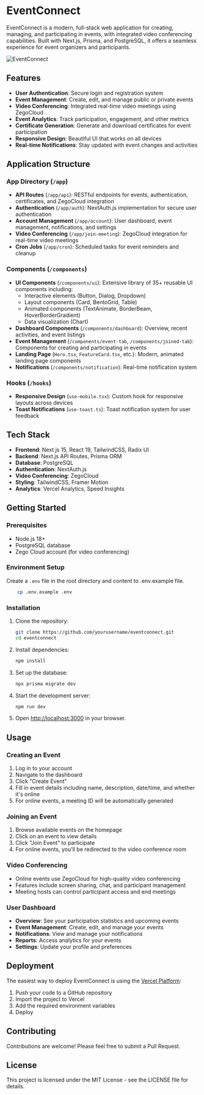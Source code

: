 # EventConnect

EventConnect is a modern, full-stack web application for creating, managing, and participating in events, with integrated video conferencing capabilities. Built with Next.js, Prisma, and PostgreSQL, it offers a seamless experience for event organizers and participants.

![EventConnect](https://i.sstatic.net/y9DpT.jpg)

## Features

- **User Authentication**: Secure login and registration system
- **Event Management**: Create, edit, and manage public or private events
- **Video Conferencing**: Integrated real-time video meetings using ZegoCloud
- **Event Analytics**: Track participation, engagement, and other metrics
- **Certificate Generation**: Generate and download certificates for event participation
- **Responsive Design**: Beautiful UI that works on all devices
- **Real-time Notifications**: Stay updated with event changes and activities

## Application Structure

### App Directory (`/app`)
- **API Routes** (`/app/api`): RESTful endpoints for events, authentication, certificates, and ZegoCloud integration
- **Authentication** (`/app/auth`): NextAuth.js implementation for secure user authentication
- **Account Management** (`/app/account`): User dashboard, event management, notifications, and settings
- **Video Conferencing** (`/app/join-meeting`): ZegoCloud integration for real-time video meetings
- **Cron Jobs** (`/app/cron`): Scheduled tasks for event reminders and cleanup

### Components (`/components`)
- **UI Components** (`/components/ui`): Extensive library of 35+ reusable UI components including:
  - Interactive elements (Button, Dialog, Dropdown)
  - Layout components (Card, BentoGrid, Table)
  - Animated components (TextAnimate, BorderBeam, HoverBorderGradient)
  - Data visualization (Chart)
- **Dashboard Components** (`/components/dashboard`): Overview, recent activities, and event listings
- **Event Management** (`/components/event-tab`, `/components/joined-tab`): Components for creating and participating in events
- **Landing Page** (`Hero.tsx`, `FeatureCard.tsx`, etc.): Modern, animated landing page components
- **Notifications** (`/components/notification`): Real-time notification system

### Hooks (`/hooks`)
- **Responsive Design** (`use-mobile.tsx`): Custom hook for responsive layouts across devices
- **Toast Notifications** (`use-toast.ts`): Toast notification system for user feedback

## Tech Stack

- **Frontend**: Next.js 15, React 19, TailwindCSS, Radix UI
- **Backend**: Next.js API Routes, Prisma ORM
- **Database**: PostgreSQL
- **Authentication**: NextAuth.js
- **Video Conferencing**: ZegoCloud
- **Styling**: TailwindCSS, Framer Motion
- **Analytics**: Vercel Analytics, Speed Insights

## Getting Started

### Prerequisites

- Node.js 18+ 
- PostgreSQL database
- Zego Cloud account (for video conferencing)

### Environment Setup

Create a `.env` file in the root directory and content to .env.example file. 
```bash
    cp .env.example .env
```

### Installation

1. Clone the repository:
   ```bash
   git clone https://github.com/yourusername/eventconnect.git
   cd eventconnect
   ```

2. Install dependencies:
   ```bash
   npm install
   ```

3. Set up the database:
   ```bash
   npx prisma migrate dev
   ```

4. Start the development server:
   ```bash
   npm run dev
   ```

5. Open [http://localhost:3000](http://localhost:3000) in your browser.

## Usage

### Creating an Event

1. Log in to your account
2. Navigate to the dashboard
3. Click "Create Event"
4. Fill in event details including name, description, date/time, and whether it's online
5. For online events, a meeting ID will be automatically generated

### Joining an Event

1. Browse available events on the homepage
2. Click on an event to view details
3. Click "Join Event" to participate
4. For online events, you'll be redirected to the video conference room

### Video Conferencing

- Online events use ZegoCloud for high-quality video conferencing
- Features include screen sharing, chat, and participant management
- Meeting hosts can control participant access and end meetings

### User Dashboard

- **Overview**: See your participation statistics and upcoming events
- **Event Management**: Create, edit, and manage your events
- **Notifications**: View and manage your notifications
- **Reports**: Access analytics for your events
- **Settings**: Update your profile and preferences

## Deployment

The easiest way to deploy EventConnect is using the [Vercel Platform](https://vercel.com):

1. Push your code to a GitHub repository
2. Import the project to Vercel
3. Add the required environment variables
4. Deploy

## Contributing

Contributions are welcome! Please feel free to submit a Pull Request.

## License

This project is licensed under the MIT License - see the LICENSE file for details.
